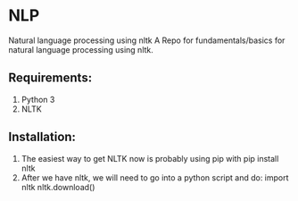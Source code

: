 # NLP
Natural language processing using nltk
A Repo for fundamentals/basics for natural language processing using nltk.

## Requirements:
 1. Python 3
 2. NLTK
 
## Installation:
1. The easiest way to get NLTK now is probably using pip with
 pip install nltk
2. After we have nltk, we will need to go into a python script and do:
  import nltk
  nltk.download()
